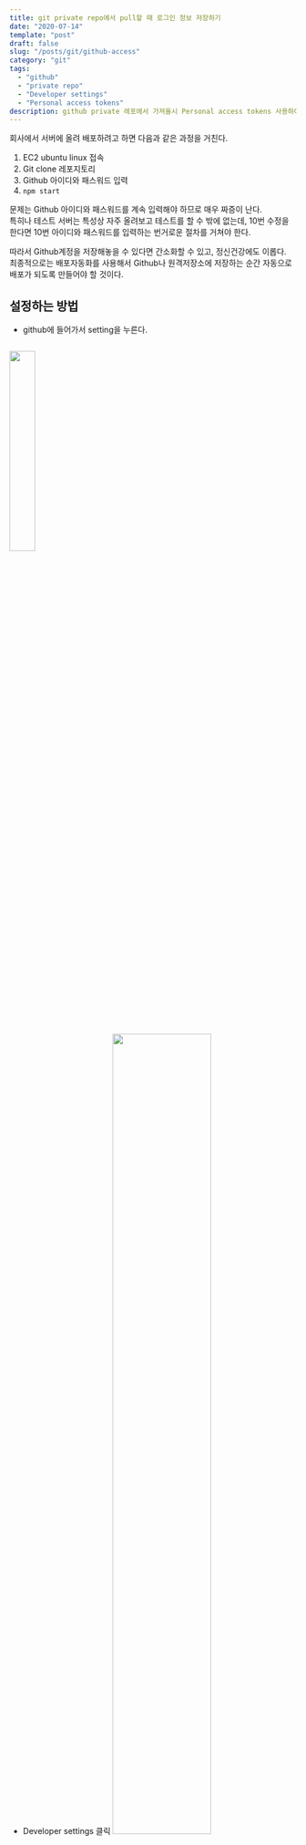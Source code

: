 ```yaml
---
title: git private repo에서 pull할 때 로그인 정보 저장하기
date: "2020-07-14"
template: "post"
draft: false
slug: "/posts/git/github-access"
category: "git"
tags:
  - "github"
  - "private repo"
  - "Developer settings"
  - "Personal access tokens"
description: github private 레포에서 가져올시 Personal access tokens 사용하여 아이디, 패스워드 생략하기
---
```


회사에서 서버에 올려 배포하려고 하면 다음과 같은 과정을 거친다.

1. EC2 ubuntu linux 접속
2. Git clone 레포지토리
3. Github 아이디와 패스워드 입력
4. `npm start`

문제는 Github 아이디와 패스워드를 계속 입력해야 하므로 매우 짜증이 난다.<br>
특히나 테스트 서버는 특성상 자주 올려보고 테스트를 할 수 밖에 없는데, 10번 수정을 한다면 10번 아이디와 패스워드를 입력하는 번거로운 절차를 거쳐야 한다.

따라서 Github계정을 저장해놓을 수 있다면 간소화할 수 있고, 정신건강에도 이롭다.<br>
최종적으로는 배포자동화를 사용해서 Github나 원격저장소에 저장하는 순간 자동으로 배포가 되도록 만들어야 할 것이다.

## 설정하는 방법

- github에 들어가서 setting을 누른다.

<img style="width:30%; margin-top:1em;" src="https://yohanproblogasset.s3.ap-northeast-2.amazonaws.com/images/git/1.png">

- Developer settings 클릭
  <img style="width:60%; margin-top:1em;" src="https://yohanproblogasset.s3.ap-northeast-2.amazonaws.com/images/git/2.png">

- Personal access token 클릭
  <img style="width:45%; margin-top:1em;" src="https://yohanproblogasset.s3.ap-northeast-2.amazonaws.com/images/git/3.png">

- Generate new token
  <img style="width:80%; margin-top:1em;" src="https://yohanproblogasset.s3.ap-northeast-2.amazonaws.com/images/git/4.png">

- 다음과 같이 설정 잘 읽어보고 해당하는 사항에 체크하면 된다.
  <img style="width:90%; margin-top:1em;" src="https://yohanproblogasset.s3.ap-northeast-2.amazonaws.com/images/git/5.png">

여기까지 잘했다면 토큰이 발급된다.
<img style="width:90%; margin-top:1em;" src="https://yohanproblogasset.s3.ap-northeast-2.amazonaws.com/images/git/6.png">

이제 이 토큰을 복사해서
리눅스 ec2 서버에 접속한 후 설정을 해주면 된다.

리눅스 접속 후
이미 clone한 상태라면

```bash
$ git remote set-url origin https://accessCode붙여넣기@github.com/유저이름/repo이름.git
```

아니면 아예 ssh로 clone해버리면 된다.

```bash
$ git clone <ssh address>
```

이렇게 하면 앞으로 비밀번호를 묻지않는다. 반복되는 귀찮은 작업을 줄이고 많은 시간을 절약할 수 있다.

